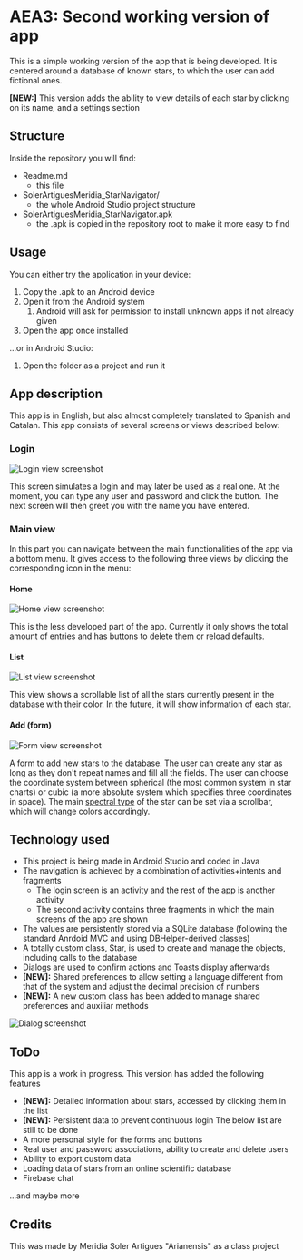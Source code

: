 # AEA3: Second working version of app
This is a simple working version of the app that is being developed.
It is centered around a database of known stars, to which the user can add fictional ones.

**[NEW:]** This version adds the ability to view details of each star by clicking on its name, and a settings section
## Structure
Inside the repository you will find:
* Readme.md
  * this file
* SolerArtiguesMeridia_StarNavigator/
  * the whole Android Studio project structure
* SolerArtiguesMeridia_StarNavigator.apk
  * the .apk is copied in the repository root to make it more easy to find
## Usage
You can either try the application in your device:
1. Copy the .apk to an Android device
2. Open it from the Android system
   1. Android will ask for permission to install unknown apps if not already given
3. Open the app once installed

...or in Android Studio:
1. Open the folder as a project and run it
## App description
This app is in English, but also almost completely translated to Spanish and Catalan.
This app consists of several screens or views described below:
### Login
![Login view screenshot](../AEA2/screenshots/login.png)

This screen simulates a login and may later be used as a real one.
At the moment, you can type any user and password and click the button.
The next screen will then greet you with the name you have entered.
### Main view
In this part you can navigate between the main functionalities of the app via a bottom menu. It gives access to the following three views by clicking the corresponding icon in the menu:
#### Home
![Home view screenshot](../AEA2/screenshots/home.png)

This is the less developed part of the app. Currently it only shows the total amount of entries and has buttons to delete them or reload defaults.
#### List
![List view screenshot](../AEA2/screenshots/list.png)

This view shows a scrollable list of all the stars currently present in the database with their color. In the future, it will show information of each star.
#### Add (form)
![Form view screenshot](../AEA2/screenshots/form.png)

A form to add new stars to the database. The user can create any star as long as they don't repeat names and fill all the fields. The user can choose the coordinate system between spherical (the most common system in star charts) or cubic (a more absolute system which specifies three coordinates in space). The main 
[spectral type](https://en.wikipedia.org/wiki/Stellar_classification#Spectral_types "read about spectral types (NOTE: only the classic ones + L are used in the app)") of the star can be set via a scrollbar, which will change colors accordingly.
## Technology used
* This project is being made in Android Studio and coded in Java
* The navigation is achieved by a combination of activities+intents and fragments
  * The login screen is an activity and the rest of the app is another activity
  * The second activity contains three fragments in which the main screens of the app are shown
* The values are persistently stored via a SQLite database (following the standard Anrdoid MVC and using DBHelper-derived classes)
* A totally custom class, Star, is used to create and manage the objects, including calls to the database
* Dialogs are used to confirm actions and Toasts display afterwards
* **[NEW]:** Shared preferences to allow setting a language different from that of the system and adjust the decimal precision of numbers
* **[NEW]:** A new custom class has been added to manage shared preferences and auxiliar methods

![Dialog screenshot](../AEA2/screenshots/dialog.png)
## ToDo
This app is a work in progress. This version has added the following features
* **[NEW]:** Detailed information about stars, accessed by clicking them in the list
* **[NEW]:** Persistent data to prevent continuous login
The below list are still to be done
* A more personal style for the forms and buttons
* Real user and password associations, ability to create and delete users
* Ability to export custom data
* Loading data of stars from an online scientific database
* Firebase chat

...and maybe more
## Credits
This was made by Meridia Soler Artigues "Arianensis" as a class project
